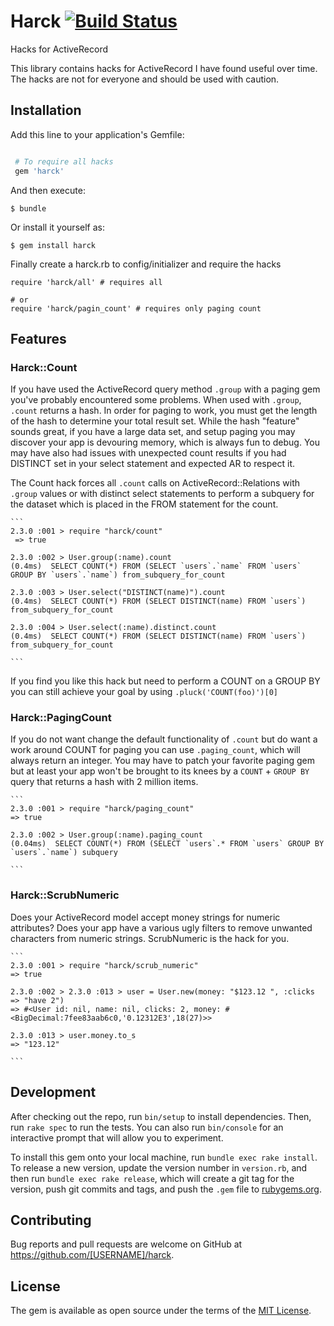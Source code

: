 # Harck [![Build Status](https://travis-ci.org/JoshMcKin/harck.svg?branch=master)](https://travis-ci.org/JoshMcKin/harck)

Hacks for ActiveRecord

This library contains hacks for ActiveRecord I have found useful over time. The hacks are not for everyone and should be used with caution.

## Installation

Add this line to your application's Gemfile:

```ruby

 # To require all hacks
 gem 'harck'

```

And then execute:

    $ bundle

Or install it yourself as:

    $ gem install harck

Finally create a harck.rb to config/initializer and require the hacks

```
require 'harck/all' # requires all

# or
require 'harck/pagin_count' # requires only paging count

```

## Features

### Harck::Count

If you have used the ActiveRecord query method `.group` with a paging gem you've probably encountered some problems. When used with `.group`, `.count` returns a hash. In order for paging to work, you must get the length of the hash to determine your total result set. While the hash "feature" sounds great, if you have a large data set, and setup paging you may discover your app is devouring memory, which is always fun to debug. You may have also had issues with unexpected count results if you had DISTINCT set in your select statement and expected AR to respect it.

The Count hack forces all `.count` calls on ActiveRecord::Relations with `.group` values or with distinct select statements to perform a subquery for the dataset which is placed in the FROM statement for the count.

	```
	2.3.0 :001 > require "harck/count"
	 => true
	
	2.3.0 :002 > User.group(:name).count
    (0.4ms)  SELECT COUNT(*) FROM (SELECT `users`.`name` FROM `users` GROUP BY `users`.`name`) from_subquery_for_count

	2.3.0 :003 > User.select("DISTINCT(name)").count
	(0.4ms)  SELECT COUNT(*) FROM (SELECT DISTINCT(name) FROM `users`) from_subquery_for_count

	2.3.0 :004 > User.select(:name).distinct.count
	(0.4ms)  SELECT COUNT(*) FROM (SELECT DISTINCT(name) FROM `users`) from_subquery_for_count

	```

If you find you like this hack but need to perform a COUNT on a GROUP BY you can still achieve your goal by using `.pluck('COUNT(foo)')[0]`

### Harck::PagingCount

If you do not want change the default functionality of `.count` but do want a work around COUNT for paging you can use `.paging_count`, which will always return an integer. You may have to patch your favorite paging gem but at least your app won't be brought to its knees by a `COUNT` + `GROUP BY` query that returns a hash with 2 million items.

	```
	2.3.0 :001 > require "harck/paging_count"
	=> true

	2.3.0 :002 > User.group(:name).paging_count
	(0.04ms)  SELECT COUNT(*) FROM (SELECT `users`.* FROM `users` GROUP BY `users`.`name`) subquery

	```

### Harck::ScrubNumeric

Does your ActiveRecord model accept money strings for numeric attributes? Does your app have a various ugly filters to remove unwanted characters from numeric strings. ScrubNumeric is the hack for you.

	```
	2.3.0 :001 > require "harck/scrub_numeric"
	=> true

	2.3.0 :002 > 2.3.0 :013 > user = User.new(money: "$123.12 ", :clicks => "have 2")
    => #<User id: nil, name: nil, clicks: 2, money: #<BigDecimal:7fee83aab6c0,'0.12312E3',18(27)>> 

    2.3.0 :013 > user.money.to_s
 	=> "123.12" 

	```

## Development

After checking out the repo, run `bin/setup` to install dependencies. Then, run `rake spec` to run the tests. You can also run `bin/console` for an interactive prompt that will allow you to experiment.

To install this gem onto your local machine, run `bundle exec rake install`. To release a new version, update the version number in `version.rb`, and then run `bundle exec rake release`, which will create a git tag for the version, push git commits and tags, and push the `.gem` file to [rubygems.org](https://rubygems.org).

## Contributing

Bug reports and pull requests are welcome on GitHub at https://github.com/[USERNAME]/harck.


## License

The gem is available as open source under the terms of the [MIT License](http://opensource.org/licenses/MIT).

